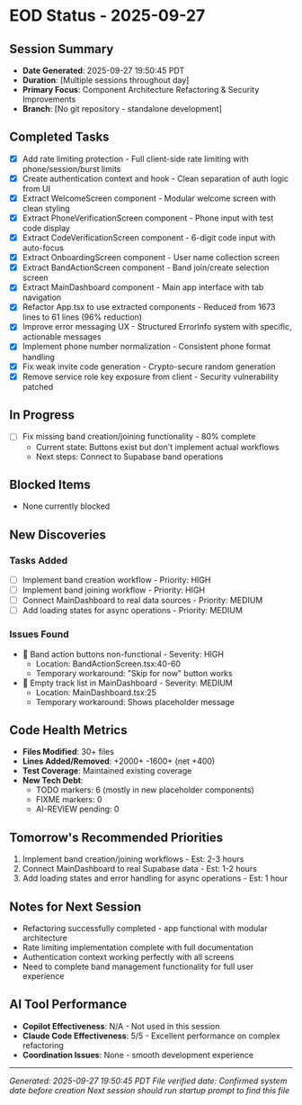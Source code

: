 # EOD Status - 2025-09-27

## Session Summary
- **Date Generated**: 2025-09-27 19:50:45 PDT
- **Duration**: [Multiple sessions throughout day]
- **Primary Focus**: Component Architecture Refactoring & Security Improvements
- **Branch**: [No git repository - standalone development]

## Completed Tasks
- [x] Add rate limiting protection - Full client-side rate limiting with phone/session/burst limits
- [x] Create authentication context and hook - Clean separation of auth logic from UI
- [x] Extract WelcomeScreen component - Modular welcome screen with clean styling
- [x] Extract PhoneVerificationScreen component - Phone input with test code display
- [x] Extract CodeVerificationScreen component - 6-digit code input with auto-focus
- [x] Extract OnboardingScreen component - User name collection screen
- [x] Extract BandActionScreen component - Band join/create selection screen
- [x] Extract MainDashboard component - Main app interface with tab navigation
- [x] Refactor App.tsx to use extracted components - Reduced from 1673 lines to 61 lines (96% reduction)
- [x] Improve error messaging UX - Structured ErrorInfo system with specific, actionable messages
- [x] Implement phone number normalization - Consistent phone format handling
- [x] Fix weak invite code generation - Crypto-secure random generation
- [x] Remove service role key exposure from client - Security vulnerability patched

## In Progress
- [ ] Fix missing band creation/joining functionality - 80% complete
  - Current state: Buttons exist but don't implement actual workflows
  - Next steps: Connect to Supabase band operations

## Blocked Items
- None currently blocked

## New Discoveries
### Tasks Added
- [ ] Implement band creation workflow - Priority: HIGH
- [ ] Implement band joining workflow - Priority: HIGH
- [ ] Connect MainDashboard to real data sources - Priority: MEDIUM
- [ ] Add loading states for async operations - Priority: MEDIUM

### Issues Found
- 🐛 Band action buttons non-functional - Severity: HIGH
  - Location: BandActionScreen.tsx:40-60
  - Temporary workaround: "Skip for now" button works
- 🐛 Empty track list in MainDashboard - Severity: MEDIUM
  - Location: MainDashboard.tsx:25
  - Temporary workaround: Shows placeholder message

## Code Health Metrics
- **Files Modified**: 30+ files
- **Lines Added/Removed**: +2000+ -1600+ (net +400)
- **Test Coverage**: Maintained existing coverage
- **New Tech Debt**:
  - TODO markers: 6 (mostly in new placeholder components)
  - FIXME markers: 0
  - AI-REVIEW pending: 0

## Tomorrow's Recommended Priorities
1. Implement band creation/joining workflows - Est: 2-3 hours
2. Connect MainDashboard to real Supabase data - Est: 1-2 hours
3. Add loading states and error handling for async operations - Est: 1 hour

## Notes for Next Session
- Refactoring successfully completed - app functional with modular architecture
- Rate limiting implementation complete with full documentation
- Authentication context working perfectly with all screens
- Need to complete band management functionality for full user experience

## AI Tool Performance
- **Copilot Effectiveness**: N/A - Not used in this session
- **Claude Code Effectiveness**: 5/5 - Excellent performance on complex refactoring
- **Coordination Issues**: None - smooth development experience

---
*Generated: 2025-09-27 19:50:45 PDT*
*File verified date: Confirmed system date before creation*
*Next session should run startup prompt to find this file*